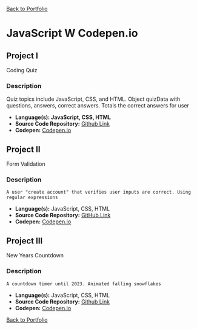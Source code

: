 [Back to Portfolio](./)

JavaScript W Codepen.io
===============

## Project I
Coding Quiz
### Description
Quiz topics include JavaScript, CSS, and HTML. Object quizData with questions, answers, correct answers. Totals the correct answers for user

-   **Language(s): JavaScript, CSS, HTML**
-   **Source Code Repository:** [Github Link](https://github.com/ckyleflynn/JS_code-project1-/tree/main/QuizApp)
-   **Codepen:** [Codepen.io](https://codepen.io/Ckflynndev/pen/gOWvdOy?editors=0100)

## Project II
Form Validation
### Description
    A user "create account" that verifies user inputs are correct. Using regular expressions

-   **Language(s):** JavaScript, CSS, HTML
-   **Source Code Repository:** [GitHub Link](https://github.com/ckyleflynn/JS_code-project1-/tree/main/FormValidation)
-   **Codepen:** [Codepen.io](https://codepen.io/Ckflynndev/pen/WNjMgpw)

## Project III
New Years Countdown
### Description
    A countdown timer until 2023. Animated falling snowflakes

-   **Language(s):** JavaScript, CSS, HTML
-   **Source Code Repository:** [Github Link](https://github.com/ckyleflynn/JS_code-project1-/tree/main/Countdown%20Timer%20w%20Animation)
-   **Codepen:** [Codepen.io](https://codepen.io/Ckflynndev/pen/vYmdzEQ)


[Back to Portfolio](./)
